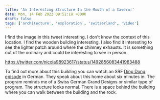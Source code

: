 ```yaml
---
title: 'An Interesting Structure In the Mouth of a Cavern.'
date: Mon, 14 Feb 2022 08:52:18 +0000
draft: false
tags: ['architecture', 'exploration', 'switzerland', 'Video']
---
```


I find the image in this tweet interesting. I don't know the context of this location. I find the wooden building interesting. I also find it interesting to see the lighter patch around where the chimney exhausts. It is something out of the ordinary and could be interesting to see in person.

https://twitter.com/nicola98923617/status/1492856083441983488

To find out more about this building you can watch an SRF [Ding Dong episode](https://www.srf.ch/play/tv/ding-dong/video/wohnen-im-felsen?urn=urn:srf:video:d3237d4f-d307-42f1-b7df-a5286a186c35) in German. They speak about this home about six minutes in. The program reminds me of a Swiss German Grand Designs or similar type of program. The structure looks normal. There is a space behind the building where you can walk between the building and the rock.